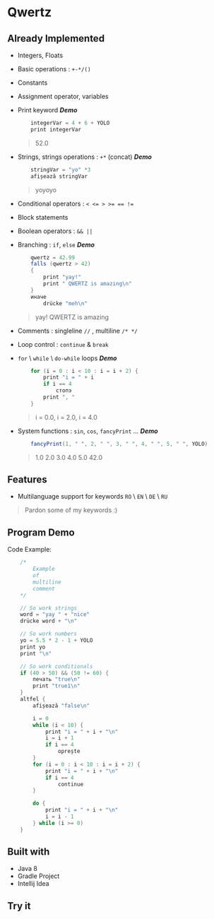 # Qwertz

## Already Implemented
* Integers, Floats 
* Basic operations : `+-*/()`
* Constants 
* Assignment operator, variables
* Print keyword 
    **_Demo_**
    ```scala
        integerVar = 4 + 6 + YOLO
        print integerVar
    ```
    > 52.0
    
* Strings, strings operations : `+*` (concat)
    **_Demo_**
    ```scala
        stringVar = "yo" *3
        afișează stringVar
    ```
    > yoyoyo

* Conditional operators : `< <= > >= == !=`
* Block statements 
* Boolean operators : `&& ||`
* Branching : `if`, `else`
    **_Demo_**
    ```scala
        qwertz = 42.99
        falls (qwertz > 42) 
        {
            print "yay!"
            print " QWERTZ is amazing\n"
        }
        иначе
            drücke "meh\n" 
    ```
    > yay! QWERTZ is amazing

* Comments : singleline `//` , multiline `/* */` 
* Loop control : `continue` & `break`
* `for` \ `while` \ `do-while` loops
    **_Demo_**
    ```scala
        for (i = 0 : i < 10 : i = i + 2) {
            print "i = " + i
            if i == 4
                стопэ
            print ", "
        }
    ```
    > i = 0.0, i = 2.0, i = 4.0

* System functions : `sin`, `cos`, `fancyPrint` ... 
    **_Demo_**
    ```scala
        fancyPrint(1, " ", 2, " ", 3, " ", 4, " ", 5, " ", YOLO)
    ```
    > 1.0 2.0 3.0 4.0 5.0 42.0


## Features
* Multilanguage support for keywords `RO` \ `EN` \ `DE` \ `RU`
> Pardon some of my keywords :)


## Program Demo
Code Example:
```scala
    /*
        Example
        of
        multiline
        comment
    */

    // So work strings
    word = "yay " + "nice"
    drücke word + "\n"

    // So work numbers
    yo = 5.5 * 2 - 1 + YOLO
    print yo
    print "\n"

    // So work conditionals
    if (40 > 50) && (50 != 60) {
        печать "true\n"
        print "true1\n"
    }
    altfel {
        afișează "false\n"

        i = 0
        while (i < 10) {
            print "i = " + i + "\n"
            i = i + 1
            if i == 4
                oprește
        }
        for (i = 0 : i < 10 : i = i + 2) {
            print "i = " + i + "\n"
            if i == 4
                continue
        }

        do {
            print "i = " + i + "\n"
            i = i - 1
        } while (i >= 0)
    }
```

## Built with
* Java 8
* Gradle Project
* Intellij Idea

## Try it
